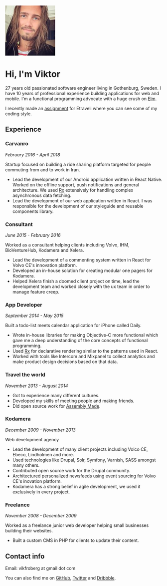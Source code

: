 ![me](13087668_10153996017085170_5196513416301189826_n.jpg)

# Hi, I'm Viktor
27 years old passionated software engineer living in Gothenburg, Sweden.
I have 10 years of professional experience building applications for web
and mobile. I'm a functional programming advocate with a huge crush on [Elm](http://elm-lang.org).

I recently made an [assignment](https://github.com/vikfroberg/etraveli) for Etraveli where you can see some of my
coding style.

## Experience

### Carvanro
*February 2016 - April 2018*

Startup focused on building a ride sharing platform targeted for people
commuting from and to work in Iran.

- Lead the development of our Android application written in React Native. Worked on the offline support, push notifications and general architecture. We used [Rx](https://github.com/reactivex/rxjs) extensively for handling complex asynchronous data fetching.
- Lead the development of our web application written in React. I was responsible for the development of our styleguide and reusable components library.

### Consultant
*June 2015 - February 2016*

Worked as a consultant helping clients including Volvo, IHM, BioVentureHub, Kodamera and Xelera.

- Lead the development of a commenting system written in React for Volvo CE's innovation platform.
- Developed an in-house solution for creating modular one pagers for Kodamera.
- Helped Xelera finish a doomed client project on time, lead the development
team and worked closely with the ux team in order to manage feature creep.

### App Developer
*September 2014 - May 2015*

Built a todo-list meets calendar application for iPhone called Daily.

- Wrote in-house libraries for making Objective-C more functional which gave me a deep understanding of the core concepts of functional programming.
- Used [Rx](https://github.com/reactivex/rxjs) for declarative rendering similar to the patterns used in React.
- Worked with tools like Intercom and Mixpanel to collect analytics and make product design decisions based on that data.

### Travel the world
*November 2013 - August 2014*

- Got to experience many different cultures.
- Developed my skills of meeting people and making friends.
- Did open source work for [Assembly Made](https://assemblymade.com).

### Kodamera
*December 2009 - November 2013*

Web development agency

- Lead the development of many client projects including Volco CE, Ebeco, Lindholmen and more.
- Used technologies like Drupal, Solr, Symfony, Varnish, SASS amongst many others.
- Contributed open source work for the Drupal community.
- Architectured personalized newsfeeds using event sourcing for Volvo CE's inovation platform.
- Kodamera has a strong belief in agile development, we used it exclusively in every project.

### Freelance
*November 2008 - December 2009*

Worked as a freelance junior web developer helping small businesses building their websites.

- Built a custom CMS in PHP for clients to update their content.


## Contact info
Email: vikfroberg at gmail dot com

You can also find me on [GitHub](https://github.com/vikfroberg), [Twitter](https://twitter.com) and [Dribbble](https://dribbble.com/vikfroberg).
